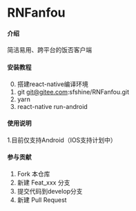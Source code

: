 # RNFanfou

#### 介绍
简洁易用、跨平台的饭否客户端

#### 安装教程

0.  搭建react-native编译环境
1.  git git@gitee.com:sfshine/RNFanfou.git
2.  yarn
3.  react-native run-android

#### 使用说明

1.目前仅支持Android（IOS支持计划中）

#### 参与贡献

1.  Fork 本仓库
2.  新建 Feat_xxx 分支
3.  提交代码到develop分支
4.  新建 Pull Request

